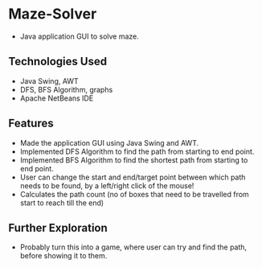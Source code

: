 
# Maze-Solver

- Java application GUI to solve maze.


## Technologies Used

- Java Swing, AWT
- DFS, BFS Algorithm, graphs
- Apache NetBeans IDE


## Features

- Made the application GUI using Java Swing and AWT.
- Implemented DFS Algorithm to find the path from starting to end point.
- Implemented BFS Algorithm to find the shortest path from starting to end point.
- User can change the start and end/target point between which path needs to be found, by a left/right click of the mouse!
- Calculates the path count (no of boxes that need to be travelled from start to reach till the end)

## Further Exploration
- Probably turn this into a game, where user can try and find the path, before showing it to them.
